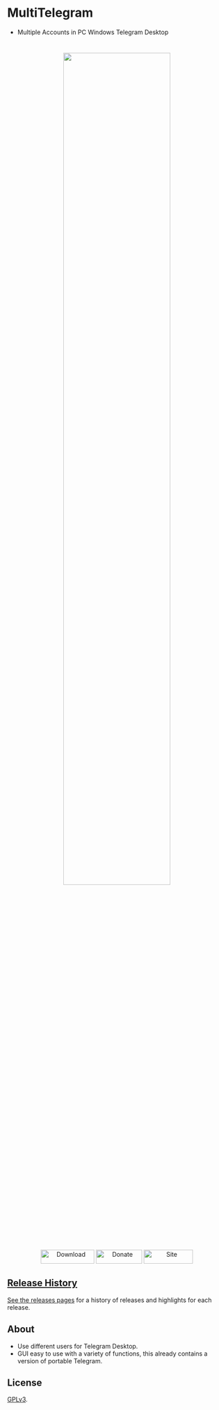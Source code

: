 # MultiTelegram
* Multiple Accounts in PC Windows Telegram Desktop
<h1 align="center">
<sub>
<img  src="https://i.imgur.com/BnljAYJ.png"
      height="auto"
      width="70%">
</h1>
<p align="center">
    <a href="https://github.com/TiVP/MultiTelegram/releases/latest"><img alt="Download" src="https://i.imgur.com/9xIh9jZ.png" height="32px" width="123px"></a> <a href="https://www.paypal.me/tivp"><img alt="Donate" src="https://i.imgur.com/yAOXqrv.png" height="32px" width="106"></a> <a href="https://multitelegram.blogspot.com/"><img alt="Site" src="https://i.imgur.com/XLnRxmk.png" height="32px" width="113px"</a>
</p>
	
## Release History

See the [releases pages](https://github.com/TiVP/MultiTelegram/releases) for a history of releases and highlights for each release.

## About

* Use different users for Telegram Desktop.
* GUI easy to use with a variety of functions, this already contains a version of portable Telegram.

## License

[GPLv3](https://github.com/TiVP/MultiTelegram/blob/master/LICENSE).
        

